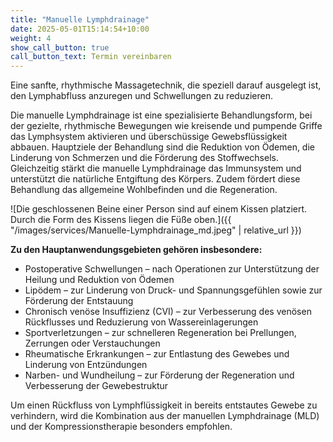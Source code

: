 ```yaml
---
title: "Manuelle Lymphdrainage"
date: 2025-05-01T15:14:54+10:00
weight: 4
show_call_button: true
call_button_text: Termin vereinbaren
---
```


Eine sanfte, rhythmische Massagetechnik, die speziell darauf ausgelegt ist, den Lymphabfluss anzuregen und Schwellungen zu reduzieren.

Die manuelle Lymphdrainage ist eine spezialisierte Behandlungsform, bei der gezielte, rhythmische Bewegungen wie kreisende und pumpende Griffe das Lymphsystem aktivieren und überschüssige Gewebsflüssigkeit abbauen.
Hauptziele der Behandlung sind die Reduktion von Ödemen, die Linderung von Schmerzen und die Förderung des Stoffwechsels. Gleichzeitig stärkt die manuelle Lymphdrainage das Immunsystem und unterstützt die natürliche Entgiftung des Körpers.
Zudem fördert diese Behandlung das allgemeine Wohlbefinden und die Regeneration.

![Die geschlossenen Beine einer Person sind auf einem Kissen platziert. Durch die Form des Kissens liegen die Füße oben.]({{ "/images/services/Manuelle-Lymphdrainage_md.jpeg" | relative_url }})

**Zu den Hauptanwendungsgebieten gehören insbesondere:**
* Postoperative Schwellungen – nach Operationen zur Unterstützung der Heilung und Reduktion von Ödemen
* Lipödem – zur Linderung von Druck- und Spannungsgefühlen sowie zur Förderung der Entstauung
* Chronisch venöse Insuffizienz (CVI) – zur Verbesserung des venösen Rückflusses und Reduzierung von Wassereinlagerungen
* Sportverletzungen – zur schnelleren Regeneration bei Prellungen, Zerrungen oder Verstauchungen
* Rheumatische Erkrankungen – zur Entlastung des Gewebes und Linderung von Entzündungen
* Narben- und Wundheilung – zur Förderung der Regeneration und Verbesserung der Gewebestruktur

Um einen Rückfluss von Lymphflüssigkeit in bereits entstautes Gewebe zu verhindern, wird die Kombination aus der manuellen Lymphdrainage (MLD) und der Kompressionstherapie besonders empfohlen.

